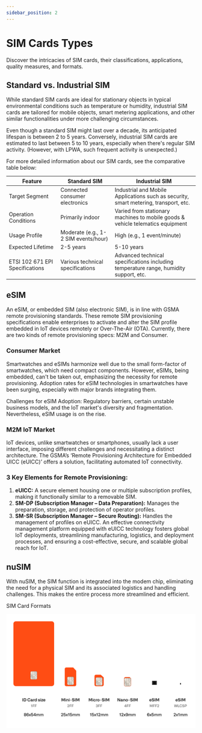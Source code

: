 ```yaml
---
sidebar_position: 2
---
```


# SIM Cards Types

Discover the intricacies of SIM cards, their classifications, applications, quality measures, and formats.

## Standard vs. Industrial SIM

While standard SIM cards are ideal for stationary objects in typical environmental conditions such as temperature or humidity, industrial SIM cards are tailored for mobile objects, smart metering applications, and other similar functionalities under more challenging circumstances.

Even though a standard SIM might last over a decade, its anticipated lifespan is between 2 to 5 years. Conversely, industrial SIM cards are estimated to last between 5 to 10 years, especially when there's regular SIM activity. (However, with LPWA, such frequent activity is unexpected.)

For more detailed information about our SIM cards, see the comparative table below:

| Feature                         | Standard SIM                         | Industrial SIM                                                                        |
| ------------------------------- | ------------------------------------ | ------------------------------------------------------------------------------------- |
| Target Segment                  | Connected consumer electronics       | Industrial and Mobile Applications such as security, smart metering, transport, etc.  |
| Operation Conditions            | Primarily indoor                     | Varied from stationary machines to mobile goods & vehicle telematics equipment        |
| Usage Profile                   | Moderate (e.g., 1-2 SIM events/hour) | High (e.g., 1 event/minute)                                                           |
| Expected Lifetime               | 2-5 years                            | 5-10 years                                                                            |
| ETSI 102 671 EPI Specifications | Various technical specifications     | Advanced technical specifications including temperature range, humidity support, etc. |

## eSIM

An eSIM, or embedded SIM (also electronic SIM), is in line with GSMA remote provisioning standards. These remote SIM provisioning specifications enable enterprises to activate and alter the SIM profile embedded in IoT devices remotely or Over-The-Air (OTA). Currently, there are two kinds of remote provisioning specs: M2M and Consumer.

### Consumer Market

Smartwatches and eSIMs harmonize well due to the small form-factor of smartwatches, which need compact components. However, eSIMs, being embedded, can't be taken out, emphasizing the necessity for remote provisioning. Adoption rates for eSIM technologies in smartwatches have been surging, especially with major brands integrating them.

Challenges for eSIM Adoption: Regulatory barriers, certain unstable business models, and the IoT market's diversity and fragmentation. Nevertheless, eSIM usage is on the rise.

### M2M IoT Market

IoT devices, unlike smartwatches or smartphones, usually lack a user interface, imposing different challenges and necessitating a distinct architecture. The GSMA’s ‘Remote Provisioning Architecture for Embedded UICC (eUICC)’ offers a solution, facilitating automated IoT connectivity.

### 3 Key Elements for Remote Provisioning:

1. **eUICC:** A secure element housing one or multiple subscription profiles, making it functionally similar to a removable SIM.
2. **SM-DP (Subscription Manager – Data Preparation):** Manages the preparation, storage, and protection of operator profiles.
3. **SM-SR (Subscription Manager – Secure Routing):** Handles the management of profiles on eUICC. An effective connectivity management platform equipped with eUICC technology fosters global IoT deployments, streamlining manufacturing, logistics, and deployment processes, and ensuring a cost-effective, secure, and scalable global reach for IoT.

## nuSIM

With nuSIM, the SIM function is integrated into the modem chip, eliminating the need for a physical SIM and its associated logistics and handling challenges. This makes the entire process more streamlined and efficient.

SIM Card Formats

![](<../../Dashboard/Cellular IoT/sims.png>)
